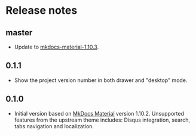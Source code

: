 # Release notes

## master

 - Update to [mkdocs-material-1.10.3].
 
 [mkdocs-material-1.10.3]: https://github.com/squidfunk/mkdocs-material/releases/tag/1.10.3

## 0.1.1

 - Show the project version number in both drawer and "desktop" mode.

## 0.1.0

 - Initial version based on [MkDocs Material] version 1.10.2. Unsupported
   features from the upstream theme includes: Disqus integration, search,
   tabs navigation and localization.

 [MkDocs Material]: https://github.com/squidfunk/mkdocs-material

